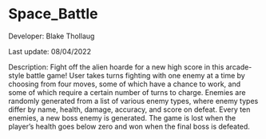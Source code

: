 # Space_Battle
Developer: Blake Thollaug

Last update: 08/04/2022

Description: Fight off the alien hoarde for a new high score in this arcade-style battle game! User takes turns fighting with one enemy at a time by choosing from four moves, some of which have a chance to work, and some of which require a certain number of turns to charge. Enemies are randomly generated from a list of various enemy types, where enemy types differ by name, health, damage, accuracy, and score on defeat. Every ten enemies, a new boss enemy is generated. The game is lost when the player’s health goes below zero and won when the final boss is defeated.